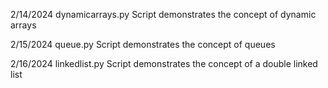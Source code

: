 2/14/2024  dynamicarrays.py    Script demonstrates the concept of dynamic arrays

2/15/2024  queue.py            Script demonstrates the concept of queues 

2/16/2024  linkedlist.py       Script demonstrates the concept of a double linked list

